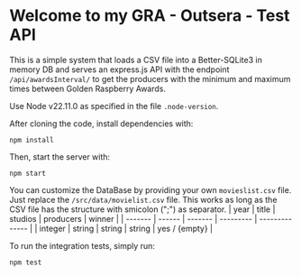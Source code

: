# Welcome to my GRA - Outsera - Test API

This is a simple system that loads a CSV file into a Better-SQLite3 in memory DB and serves an express.js API with the endpoint `/api/awardsInterval/` to get the producers with the minimum and maximum times between Golden Raspberry Awards.

Use Node v22.11.0 as specified in the file `.node-version`.

After cloning the code, install dependencies with:
```
npm install
```

Then, start the server with:
```
npm start
```

You can customize the DataBase by providing your own `movieslist.csv` file. Just replace the `/src/data/movielist.csv` file. This works as long as the CSV file has the structure with smicolon (";") as separator.
| year    | title  | studios | producers | winner         |
| ------- | ------ | ------- | --------- | -------------- |
| integer |	string | string  | string    | yes / {empty}  |


To run the integration tests, simply run:
```
npm test
```
